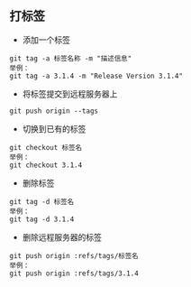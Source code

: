 ## 打标签

- 添加一个标签

```
git tag -a 标签名称 -m "描述信息"
举例：
git tag -a 3.1.4 -m "Release Version 3.1.4"
```

- 将标签提交到远程服务器上

```
git push origin --tags
```

- 切换到已有的标签

```
git checkout 标签名
举例：
git checkout 3.1.4
```

- 删除标签

```
git tag -d 标签名
举例：
git tag -d 3.1.4
```

- 删除远程服务器的标签

```
git push origin :refs/tags/标签名
举例：
git push origin :refs/tags/3.1.4
```

